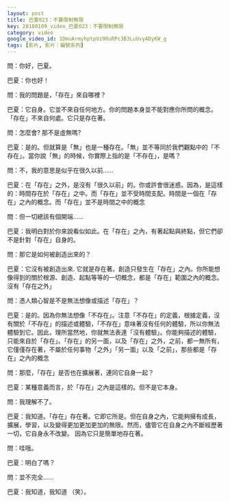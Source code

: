 ```yaml
---
layout: post
title: 巴夏023：不要限制無限
key: 20180109_video_巴夏023：不要限制無限
category: video
google_video_id: 1DmuArmyhptpVz90uRPc3B3LuUvyADyKW_g
tags: [影片, 影片｜編號系列]
---
```



問：你好，巴夏。

巴夏：你也好！

問：我的問題是，「存在」來自哪裡？

巴夏：它自身。它並不來自任何地方。你的問題本身並不能對應你所問的概念。「存在」不來自何處。它只是存在著。

問：怎麼會? 那不是虛無嗎?

巴夏：是的。但就算是「無」也是一種存在。「無」並不等同於我們觀點中的「不存在」。當你說「無」的時候，你實際上指的是「不存在」，是嗎？

問：不，我的意思是似乎在很久以前……

巴夏：在「存在」之外，是沒有「很久以前」的。你或許會很迷惑。因為，是這樣的：時間存在於「存在」之中。而「存在」並不受時間支配。時間是一個在「存在」之內的概念。而「存在」並不是時間之中的概念

問：但一切總該有個開端……

巴夏：我明白對於你來說看似如此。在「存在」之內，有著起點與終點，但它們卻不是針對「存在」自身的。

問：那它是如何被創造出來的？

巴夏：它沒有被創造出來. 它就是存在著。創造只發生在「存在」之內。你所能想像得到的關於根源、創造、起點等等的一切概念，都是「存在」範圍之內的概念。沒有「存在之外」

問：憑人類心智是不是無法想像或描述「存在」？

巴夏：是的。因為你無法想像「不存在」。注意「不存在」的定義，根據定義，沒有關於「不存在」的描述或體驗，「不存在」意味著沒有任何的體驗，所以你無法體驗到它。因此，理所當然地，你就無法表達「沒有體驗」。你能夠描述的體驗，只能來自於「存在」。「存在」的另一面，以及「存在」之外，之前，都一無所有，它僅僅存在著，不屬於任何事物「之外」「另一面」以及「之前」，那些都是「存在」之內的概念

問：那麼，「存在」是否也在擴展著，連同它自身一起？

巴夏：某種意義而言，於「存在」之內是這樣的。但不是它本身。

問：我理解不了。

巴夏：我知道。「存在」存在著。它即它所是。但在自身之內，它能夠擁有成長，擴展，學習，以及變得更加更加更加的無限。然而，儘管它在自身之內不斷經歷著一切，它自身永不改變。
因為它只是簡單地存在著。

問：哇哦。

巴夏：明白了嗎？

問：並不完全……

巴夏：我知道，我知道 （笑）。
